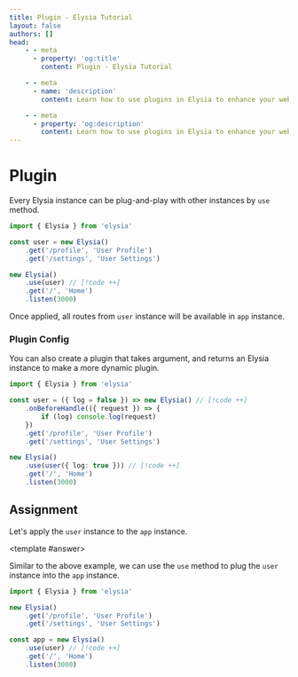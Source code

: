 ```yaml
---
title: Plugin - Elysia Tutorial
layout: false
authors: []
head:
    - - meta
      - property: 'og:title'
        content: Plugin - Elysia Tutorial

    - - meta
      - name: 'description'
        content: Learn how to use plugins in Elysia to enhance your web applications with reusable components and features.

    - - meta
      - property: 'og:description'
        content: Learn how to use plugins in Elysia to enhance your web applications with reusable components and features.
---
```


<script setup lang="ts">
import { Elysia } from 'elysia'

import Editor from '../../../components/xiao/playground/playground.vue'
import DocLink from '../../../components/xiao/doc-link/doc-link.vue'

import { code, testcases } from './data'
</script>

<Editor :code="code" :testcases="testcases">

# Plugin

Every Elysia instance can be plug-and-play with other instances by `use` method.

```typescript
import { Elysia } from 'elysia'

const user = new Elysia()
	.get('/profile', 'User Profile')
	.get('/settings', 'User Settings')

new Elysia()
	.use(user) // [!code ++]
	.get('/', 'Home')
	.listen(3000)
```

Once applied, all routes from `user` instance will be available in `app` instance.

### Plugin Config
You can also create a plugin that takes argument, and returns an Elysia instance to make a more dynamic plugin.

```typescript
import { Elysia } from 'elysia'

const user = ({ log = false }) => new Elysia() // [!code ++]
	.onBeforeHandle(({ request }) => {
		if (log) console.log(request)
	})
	.get('/profile', 'User Profile')
	.get('/settings', 'User Settings')

new Elysia()
	.use(user({ log: true })) // [!code ++]
	.get('/', 'Home')
	.listen(3000)
```

## Assignment

Let's apply the `user` instance to the `app` instance.

<template #answer>

Similar to the above example, we can use the `use` method to plug the `user` instance into the `app` instance.

```typescript
import { Elysia } from 'elysia'

new Elysia()
	.get('/profile', 'User Profile')
	.get('/settings', 'User Settings')

const app = new Elysia()
	.use(user) // [!code ++]
	.get('/', 'Home')
	.listen(3000)
```

</template>

</Editor>
